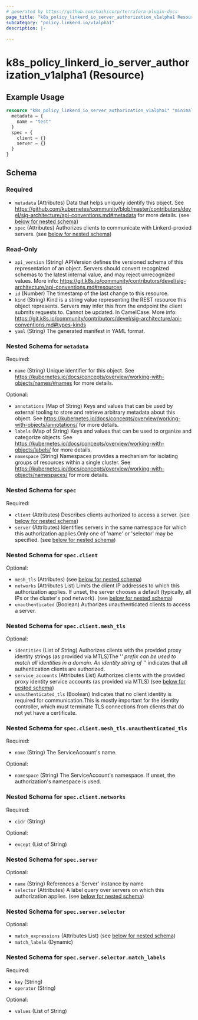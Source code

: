 ```yaml
---
# generated by https://github.com/hashicorp/terraform-plugin-docs
page_title: "k8s_policy_linkerd_io_server_authorization_v1alpha1 Resource - terraform-provider-k8s"
subcategory: "policy.linkerd.io/v1alpha1"
description: |-
  
---
```


# k8s_policy_linkerd_io_server_authorization_v1alpha1 (Resource)



## Example Usage

```terraform
resource "k8s_policy_linkerd_io_server_authorization_v1alpha1" "minimal" {
  metadata = {
    name = "test"
  }
  spec = {
    client = {}
    server = {}
  }
}
```

<!-- schema generated by tfplugindocs -->
## Schema

### Required

- `metadata` (Attributes) Data that helps uniquely identify this object. See https://github.com/kubernetes/community/blob/master/contributors/devel/sig-architecture/api-conventions.md#metadata for more details. (see [below for nested schema](#nestedatt--metadata))
- `spec` (Attributes) Authorizes clients to communicate with Linkerd-proxied servers. (see [below for nested schema](#nestedatt--spec))

### Read-Only

- `api_version` (String) APIVersion defines the versioned schema of this representation of an object. Servers should convert recognized schemas to the latest internal value, and may reject unrecognized values. More info: https://git.k8s.io/community/contributors/devel/sig-architecture/api-conventions.md#resources
- `id` (Number) The timestamp of the last change to this resource.
- `kind` (String) Kind is a string value representing the REST resource this object represents. Servers may infer this from the endpoint the client submits requests to. Cannot be updated. In CamelCase. More info: https://git.k8s.io/community/contributors/devel/sig-architecture/api-conventions.md#types-kinds
- `yaml` (String) The generated manifest in YAML format.

<a id="nestedatt--metadata"></a>
### Nested Schema for `metadata`

Required:

- `name` (String) Unique identifier for this object. See https://kubernetes.io/docs/concepts/overview/working-with-objects/names/#names for more details.

Optional:

- `annotations` (Map of String) Keys and values that can be used by external tooling to store and retrieve arbitrary metadata about this object. See https://kubernetes.io/docs/concepts/overview/working-with-objects/annotations/ for more details.
- `labels` (Map of String) Keys and values that can be used to organize and categorize objects. See https://kubernetes.io/docs/concepts/overview/working-with-objects/labels/ for more details.
- `namespace` (String) Namespaces provides a mechanism for isolating groups of resources within a single cluster. See https://kubernetes.io/docs/concepts/overview/working-with-objects/namespaces/ for more details.


<a id="nestedatt--spec"></a>
### Nested Schema for `spec`

Required:

- `client` (Attributes) Describes clients authorized to access a server. (see [below for nested schema](#nestedatt--spec--client))
- `server` (Attributes) Identifies servers in the same namespace for which this authorization applies.Only one of 'name' or 'selector' may be specified. (see [below for nested schema](#nestedatt--spec--server))

<a id="nestedatt--spec--client"></a>
### Nested Schema for `spec.client`

Optional:

- `mesh_tls` (Attributes) (see [below for nested schema](#nestedatt--spec--client--mesh_tls))
- `networks` (Attributes List) Limits the client IP addresses to which this authorization applies. If unset, the server chooses a default (typically, all IPs or the cluster's pod network). (see [below for nested schema](#nestedatt--spec--client--networks))
- `unauthenticated` (Boolean) Authorizes unauthenticated clients to access a server.

<a id="nestedatt--spec--client--mesh_tls"></a>
### Nested Schema for `spec.client.mesh_tls`

Optional:

- `identities` (List of String) Authorizes clients with the provided proxy identity strings (as provided via MTLS)The '*' prefix can be used to match all identities in a domain. An identity string of '*' indicates that all authentication clients are authorized.
- `service_accounts` (Attributes List) Authorizes clients with the provided proxy identity service accounts (as provided via MTLS) (see [below for nested schema](#nestedatt--spec--client--mesh_tls--service_accounts))
- `unauthenticated_tls` (Boolean) Indicates that no client identity is required for communication.This is mostly important for the identity controller, which must terminate TLS connections from clients that do not yet have a certificate.

<a id="nestedatt--spec--client--mesh_tls--service_accounts"></a>
### Nested Schema for `spec.client.mesh_tls.unauthenticated_tls`

Required:

- `name` (String) The ServiceAccount's name.

Optional:

- `namespace` (String) The ServiceAccount's namespace. If unset, the authorization's namespace is used.



<a id="nestedatt--spec--client--networks"></a>
### Nested Schema for `spec.client.networks`

Required:

- `cidr` (String)

Optional:

- `except` (List of String)



<a id="nestedatt--spec--server"></a>
### Nested Schema for `spec.server`

Optional:

- `name` (String) References a 'Server' instance by name
- `selector` (Attributes) A label query over servers on which this authorization applies. (see [below for nested schema](#nestedatt--spec--server--selector))

<a id="nestedatt--spec--server--selector"></a>
### Nested Schema for `spec.server.selector`

Optional:

- `match_expressions` (Attributes List) (see [below for nested schema](#nestedatt--spec--server--selector--match_expressions))
- `match_labels` (Dynamic)

<a id="nestedatt--spec--server--selector--match_expressions"></a>
### Nested Schema for `spec.server.selector.match_labels`

Required:

- `key` (String)
- `operator` (String)

Optional:

- `values` (List of String)


